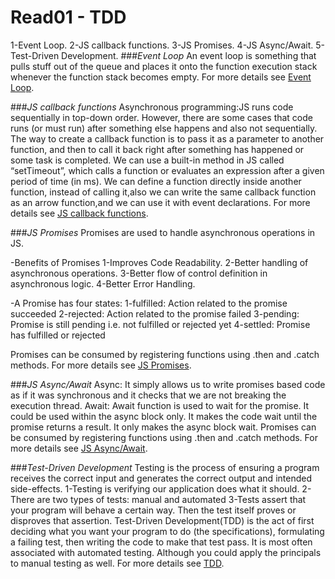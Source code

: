 # Read01 - TDD
1-Event Loop.
2-JS callback functions.
3-JS Promises.
4-JS Async/Await.
5-Test-Driven Development.
###*Event Loop*
An event loop is something that pulls stuff out of the queue and places it onto the function execution stack 
whenever the function stack becomes empty.
For more details see [Event Loop](https://www.youtube.com/watch?v=8aGhZQkoFbQ).

###*JS callback functions*
Asynchronous programming:JS runs code sequentially in top-down order. However, 
there are some cases that code runs (or must run) after something else happens and also not sequentially.
The way to create a callback function is to pass it as a parameter to another function, and then to call it 
back right after something has happened or some task is completed. 
We can use a built-in method in JS called “setTimeout”, which calls a function or evaluates an expression 
after a given period of time (in ms). 
We can define a function directly inside another function, instead of calling it,also we can write the same callback
function as an arrow function,and we can use it with  event declarations.
For more details see [JS callback functions](https://www.freecodecamp.org/news/JS-callback-functions-what-are-callbacks-in-js-and-how-to-use-them/).

###*JS Promises*
Promises are used to handle asynchronous operations in JS.

-Benefits of Promises 
1-Improves Code Readability.
2-Better handling of asynchronous operations.
3-Better flow of control definition in asynchronous logic.
4-Better Error Handling.

-A Promise has four states: 
1-fulfilled: Action related to the promise succeeded
2-rejected: Action related to the promise failed
3-pending: Promise is still pending i.e. not fulfilled or rejected yet
4-settled: Promise has fulfilled or rejected

Promises can be consumed by registering functions using .then and .catch methods.
For more details see [JS Promises](https://www.geeksforgeeks.org/javascript-promises/).

###*JS Async/Await*
Async:
It simply allows us to write promises based code as if it was synchronous and it checks that we are not breaking 
the execution thread.
Await:
Await function is used to wait for the promise. It could be used within the async block only. It makes the code
wait until the promise returns a result. It only makes the async block wait.
Promises can be consumed by registering functions using .then and .catch methods.
For more details see [JS Async/Await](https://www.geeksforgeeks.org/async-await-function-in-javascript/).

###*Test-Driven Development*
Testing is the process of ensuring a program receives the correct input and generates the correct output and intended 
side-effects.
1-Testing is verifying our application does what it should.
2-There are two types of tests: manual and automated
3-Tests assert that your program will behave a certain way. Then the test itself proves or disproves that assertion.
Test-Driven Development(TDD) is the act of first deciding what you want your program to do (the specifications),
formulating a failing test, then writing the code to make that test pass. It is most often associated with automated 
testing. Although you could apply the principals to manual testing as well.
For more details see [TDD](https://www.freecodecamp.org/news/an-introduction-to-test-driven-development-c4de6dce5c/).
